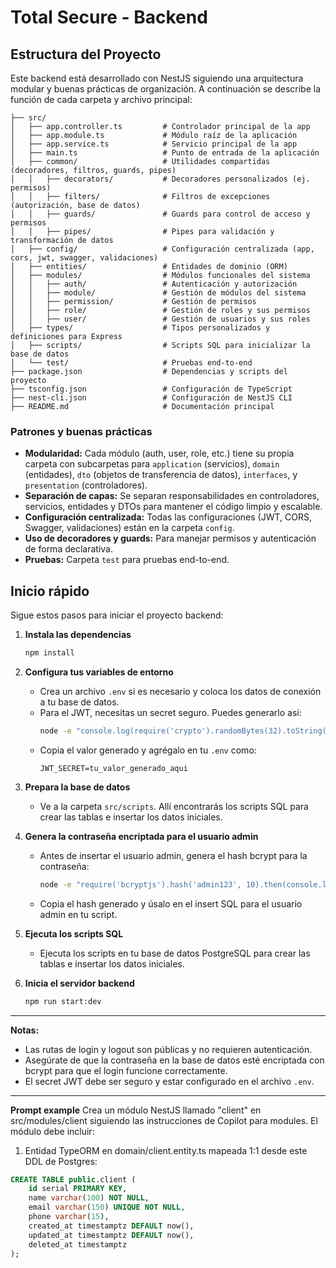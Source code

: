 # Total Secure - Backend

## Estructura del Proyecto

Este backend está desarrollado con NestJS siguiendo una arquitectura modular y buenas prácticas de organización. A continuación se describe la función de cada carpeta y archivo principal:

```
├── src/
│   ├── app.controller.ts         # Controlador principal de la app
│   ├── app.module.ts             # Módulo raíz de la aplicación
│   ├── app.service.ts            # Servicio principal de la app
│   ├── main.ts                   # Punto de entrada de la aplicación
│   ├── common/                   # Utilidades compartidas (decoradores, filtros, guards, pipes)
│   │   ├── decorators/           # Decoradores personalizados (ej. permisos)
│   │   ├── filters/              # Filtros de excepciones (autorización, base de datos)
│   │   ├── guards/               # Guards para control de acceso y permisos
│   │   ├── pipes/                # Pipes para validación y transformación de datos
│   ├── config/                   # Configuración centralizada (app, cors, jwt, swagger, validaciones)
│   ├── entities/                 # Entidades de dominio (ORM)
│   ├── modules/                  # Módulos funcionales del sistema
│   │   ├── auth/                 # Autenticación y autorización
│   │   ├── module/               # Gestión de módulos del sistema
│   │   ├── permission/           # Gestión de permisos
│   │   ├── role/                 # Gestión de roles y sus permisos
│   │   ├── user/                 # Gestión de usuarios y sus roles
│   ├── types/                    # Tipos personalizados y definiciones para Express
│   ├── scripts/                  # Scripts SQL para inicializar la base de datos
│   └── test/                     # Pruebas end-to-end
├── package.json                  # Dependencias y scripts del proyecto
├── tsconfig.json                 # Configuración de TypeScript
├── nest-cli.json                 # Configuración de NestJS CLI
├── README.md                     # Documentación principal
```

### Patrones y buenas prácticas

- **Modularidad:** Cada módulo (auth, user, role, etc.) tiene su propia carpeta con subcarpetas para `application` (servicios), `domain` (entidades), `dto` (objetos de transferencia de datos), `interfaces`, y `presentation` (controladores).
- **Separación de capas:** Se separan responsabilidades en controladores, servicios, entidades y DTOs para mantener el código limpio y escalable.
- **Configuración centralizada:** Todas las configuraciones (JWT, CORS, Swagger, validaciones) están en la carpeta `config`.
- **Uso de decoradores y guards:** Para manejar permisos y autenticación de forma declarativa.
- **Pruebas:** Carpeta `test` para pruebas end-to-end.

## Inicio rápido

Sigue estos pasos para iniciar el proyecto backend:

1. **Instala las dependencias**
   ```sh
   npm install
   ```

2. **Configura tus variables de entorno**
   - Crea un archivo `.env` si es necesario y coloca los datos de conexión a tu base de datos.
   - Para el JWT, necesitas un secret seguro. Puedes generarlo así:
     ```sh
     node -e "console.log(require('crypto').randomBytes(32).toString('hex'))"
     ```
   - Copia el valor generado y agrégalo en tu `.env` como:
     ```env
     JWT_SECRET=tu_valor_generado_aqui
     ```

3. **Prepara la base de datos**
   - Ve a la carpeta `src/scripts`. Allí encontrarás los scripts SQL para crear las tablas e insertar los datos iniciales.

4. **Genera la contraseña encriptada para el usuario admin**
   - Antes de insertar el usuario admin, genera el hash bcrypt para la contraseña:
     ```sh
     node -e "require('bcryptjs').hash('admin123', 10).then(console.log)"
     ```
   - Copia el hash generado y úsalo en el insert SQL para el usuario admin en tu script.

5. **Ejecuta los scripts SQL**
   - Ejecuta los scripts en tu base de datos PostgreSQL para crear las tablas e insertar los datos iniciales.

6. **Inicia el servidor backend**
   ```sh
   npm run start:dev
   ```

---

**Notas:**
- Las rutas de login y logout son públicas y no requieren autenticación.
- Asegúrate de que la contraseña en la base de datos esté encriptada con bcrypt para que el login funcione correctamente.
- El secret JWT debe ser seguro y estar configurado en el archivo `.env`.

---

**Prompt example**
Crea un módulo NestJS llamado "client" en src/modules/client siguiendo las instrucciones de Copilot para modules.
El módulo debe incluir:

1. Entidad TypeORM en domain/client.entity.ts mapeada 1:1 desde este DDL de Postgres:
```sql
CREATE TABLE public.client (
    id serial PRIMARY KEY,
    name varchar(100) NOT NULL,
    email varchar(150) UNIQUE NOT NULL,
    phone varchar(15),
    created_at timestamptz DEFAULT now(),
    updated_at timestamptz DEFAULT now(),
    deleted_at timestamptz
);
